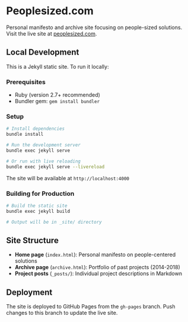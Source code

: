 # Peoplesized.com

Personal manifesto and archive site focusing on people-sized solutions. Visit the live site at [peoplesized.com](https://www.peoplesized.com).

## Local Development

This is a Jekyll static site. To run it locally:

### Prerequisites
- Ruby (version 2.7+ recommended)
- Bundler gem: `gem install bundler`

### Setup
```bash
# Install dependencies
bundle install

# Run the development server
bundle exec jekyll serve

# Or run with live reloading
bundle exec jekyll serve --livereload
```

The site will be available at `http://localhost:4000`

### Building for Production
```bash
# Build the static site
bundle exec jekyll build

# Output will be in _site/ directory
```

## Site Structure

- **Home page** (`index.html`): Personal manifesto on people-centered solutions
- **Archive page** (`archive.html`): Portfolio of past projects (2014-2018)
- **Project posts** (`_posts/`): Individual project descriptions in Markdown

## Deployment

The site is deployed to GitHub Pages from the `gh-pages` branch. Push changes to this branch to update the live site.
